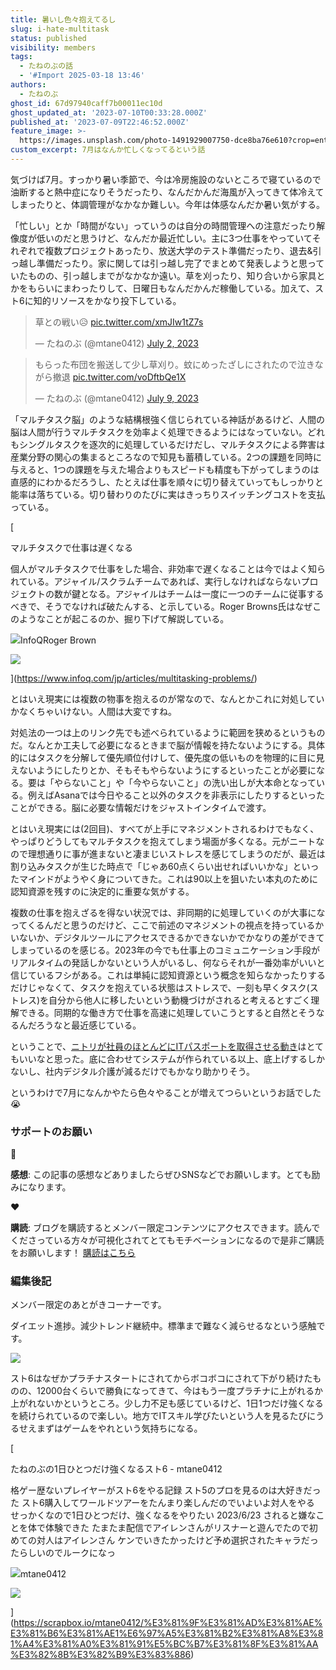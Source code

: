 ```yaml
---
title: 暑いし色々抱えてるし
slug: i-hate-multitask
status: published
visibility: members
tags:
  - たねのぶの話
  - '#Import 2025-03-18 13:46'
authors:
  - たねのぶ
ghost_id: 67d97940caff7b00011ec10d
ghost_updated_at: '2023-07-10T00:33:28.000Z'
published_at: '2023-07-09T22:46:52.000Z'
feature_image: >-
  https://images.unsplash.com/photo-1491929007750-dce8ba76e610?crop=entropy&cs=tinysrgb&fit=max&fm=jpg&ixid=M3wxMTc3M3wwfDF8c2VhcmNofDQ4fHxzdW1tZXJ8ZW58MHx8fHwxNjg4OTQyNzM1fDA&ixlib=rb-4.0.3&q=80&w=2000
custom_excerpt: 7月はなんか忙しくなってるという話
---
```

気づけば7月。すっかり暑い季節で、今は冷房施設のないところで寝ているので油断すると熱中症になりそうだったり、なんだかんだ海風が入ってきて体冷えてしまったりと、体調管理がなかなか難しい。今年は体感なんだか暑い気がする。

「忙しい」とか「時間がない」っていうのは自分の時間管理への注意だったり解像度が低いのだと思うけど、なんだか最近忙しい。主に3つ仕事をやっていてそれぞれで複数プロジェクトあったり、放送大学のテスト準備だったり、退去&引っ越し準備だったり。家に関しては引っ越し完了でまとめて発表しようと思っていたものの、引っ越しまでがなかなか遠い。草を刈ったり、知り合いから家具とかをもらいにまわったりして、日曜日もなんだかんだ稼働している。加えて、スト6に知的リソースをかなり投下している。

> 草との戦い😥 [pic.twitter.com/xmJIw1tZ7s](https://t.co/xmJIw1tZ7s)
> 
> — たねのぶ (@mtane0412) [July 2, 2023](https://twitter.com/mtane0412/status/1675310483925241856?ref_src=twsrc%5Etfw)

> もらった布団を搬送して少し草刈り。蚊にめったざしにされたので泣きながら撤退 [pic.twitter.com/voDftbQe1X](https://t.co/voDftbQe1X)
> 
> — たねのぶ (@mtane0412) [July 9, 2023](https://twitter.com/mtane0412/status/1677941492600696832?ref_src=twsrc%5Etfw)

「マルチタスク脳」のような結構根強く信じられている神話があるけど、人間の脳は人間が行うマルチタスクを効率よく処理できるようにはなっていない。どれもシングルタスクを逐次的に処理しているだけだし、マルチタスクによる弊害は産業分野の関心の集まるところなので知見も蓄積している。2つの課題を同時に与えると、1つの課題を与えた場合よりもスピードも精度も下がってしまうのは直感的にわかるだろうし、たとえば仕事を順々に切り替えていってもしっかりと能率は落ちている。切り替わりのたびに実はきっちりスイッチングコストを支払っている。

[

マルチタスクで仕事は遅くなる

個人がマルチタスクで仕事をした場合、非効率で遅くなることは今ではよく知られている。アジャイル/スクラムチームであれば、実行しなければならないプロジェクトの数が鍵となる。アジャイルはチームは一度に一つのチームに従事するべきで、そうでなければ破たんする、と示している。Roger Browns氏はなぜこのようなことが起こるのか、掘り下げて解説している。

![](https://cdn.infoq.com/statics_s1_20230627075357/apple-touch-icon.png)InfoQRoger Brown

![](https://res.infoq.com/articles/multitasking-problems/ja/smallimage/JugglingBalls+-+small.jpg)

](https://www.infoq.com/jp/articles/multitasking-problems/)

とはいえ現実には複数の物事を抱えるのが常なので、なんとかこれに対処していかなくちゃいけない。人間は大変ですね。

対処法の一つは上のリンク先でも述べられているように範囲を狭めるというものだ。なんとか工夫して必要になるときまで脳が情報を持たないようにする。具体的にはタスクを分解して優先順位付けして、優先度の低いものを物理的に目に見えないようにしたりとか、そもそもやらないようにするといったことが必要になる。要は「やらないこと」や「今やらないこと」の洗い出しが大本命となっている。例えばAsanaでは今日やること以外のタスクを非表示にしたりするといったことができる。脳に必要な情報だけをジャストインタイムで渡す。

とはいえ現実には(2回目)、すべてが上手にマネジメントされるわけでもなく、やっぱりどうしてもマルチタスクを抱えてしまう場面が多くなる。元がニートなので理想通りに事が進まないと凄まじいストレスを感じてしまうのだが、最近は割り込みタスクが生じた時点で「じゃあ60点くらい出せればいいかな」といったマインドがようやく身についてきた。これは90以上を狙いたい本丸のために認知資源を残すのに決定的に重要な気がする。

複数の仕事を抱えざるを得ない状況では、非同期的に処理していくのが大事になってくるんだと思うのだけど、ここで前述のマネジメントの視点を持っているかいないか、デジタルツールにアクセスできるかできないかでかなりの差ができてしまっているのを感じる。2023年の今でも仕事上のコミュニケーション手段がリアルタイムの発話しかないという人がいるし、何ならそれが一番効率がいいと信じているフシがある。これは単純に認知資源という概念を知らなかったりするだけじゃなくて、タスクを抱えている状態はストレスで、一刻も早くタスク(ストレス)を自分から他人に移したいという動機づけがされると考えるとすごく理解できる。同期的な働き方で仕事を高速に処理していこうとすると自然とそうなるんだろうなと最近感じている。

ということで、[ニトリが社員のほとんどにITパスポートを取得させる](https://www.nikkei.com/article/DGXZQOUC208S50Q3A420C2000000/)[動き](https://www.nikkei.com/article/DGXZQOUC208S50Q3A420C2000000/)はとてもいいなと思った。底に合わせてシステムが作られている以上、底上げするしかないし、社内デジタル介護が減るだけでもかなり助かりそう。

というわけで7月になんかやたら色々やることが増えてつらいというお話でした😭

### サポートのお願い

🚀

****感想****: この記事の感想などありましたらぜひSNSなどでお願いします。とても励みになります。

♥️

****購読****: ブログを購読するとメンバー限定コンテンツにアクセスできます。読んでくださっている方々が可視化されてとてもモチベーションになるので是非ご購読をお願いします！ [購読はこちら](https://www.hanatane.net/#/portal/signup)

### 編集後記

メンバー限定のあとがきコーナーです。

ダイエット進捗。減少トレンド継続中。標準まで難なく減らせるなという感触です。

![](https://hanatane.net/content/images/2023/07/image.png)

スト6はなぜかプラチナスタートにされてからボコボコにされて下がり続けたものの、12000台くらいで勝負になってきて、今はもう一度プラチナに上がれるか上がれないかというところ。少し力不足も感じているけど、1日1つだけ強くなるを続けられているので楽しい。地方でITスキル学びたいという人を見るたびにうるせえまずはゲームをやれという気持ちになる。

[

たねのぶの1日ひとつだけ強くなるスト6 - mtane0412

格ゲー歴ないプレイヤーがスト6をやる記録 スト5のプロを見るのは大好きだった スト6購入してワールドツアーをたんまり楽しんだのでいよいよ対人をやる せっかくなので1日ひとつだけ、強くなるをやりたい 2023/6/23 されると嫌なことを体で体験できた たまたま配信でアイレンさんがリスナーと遊んでたので初めての対人はアイレンさん ケンでいきたかったけど予め選択されたキャラだったらしいのでルークになっ

![](https://scrapbox.io/assets/img/favicon/apple-touch-icon-180.png)mtane0412

![](https://pbs.twimg.com/media/FzZTYh7WcAMo8hd.png)

](https://scrapbox.io/mtane0412/%E3%81%9F%E3%81%AD%E3%81%AE%E3%81%B6%E3%81%AE1%E6%97%A5%E3%81%B2%E3%81%A8%E3%81%A4%E3%81%A0%E3%81%91%E5%BC%B7%E3%81%8F%E3%81%AA%E3%82%8B%E3%82%B9%E3%83%886)
